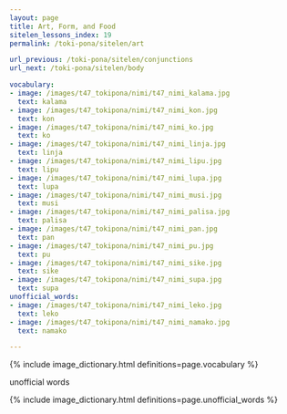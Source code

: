 ```yaml
---
layout: page
title: Art, Form, and Food
sitelen_lessons_index: 19
permalink: /toki-pona/sitelen/art

url_previous: /toki-pona/sitelen/conjunctions
url_next: /toki-pona/sitelen/body

vocabulary:
- image: /images/t47_tokipona/nimi/t47_nimi_kalama.jpg
  text: kalama
- image: /images/t47_tokipona/nimi/t47_nimi_kon.jpg
  text: kon
- image: /images/t47_tokipona/nimi/t47_nimi_ko.jpg
  text: ko
- image: /images/t47_tokipona/nimi/t47_nimi_linja.jpg
  text: linja
- image: /images/t47_tokipona/nimi/t47_nimi_lipu.jpg
  text: lipu
- image: /images/t47_tokipona/nimi/t47_nimi_lupa.jpg
  text: lupa
- image: /images/t47_tokipona/nimi/t47_nimi_musi.jpg
  text: musi
- image: /images/t47_tokipona/nimi/t47_nimi_palisa.jpg
  text: palisa
- image: /images/t47_tokipona/nimi/t47_nimi_pan.jpg
  text: pan
- image: /images/t47_tokipona/nimi/t47_nimi_pu.jpg
  text: pu
- image: /images/t47_tokipona/nimi/t47_nimi_sike.jpg
  text: sike
- image: /images/t47_tokipona/nimi/t47_nimi_supa.jpg
  text: supa
unofficial_words:
- image: /images/t47_tokipona/nimi/t47_nimi_leko.jpg
  text: leko
- image: /images/t47_tokipona/nimi/t47_nimi_namako.jpg
  text: namako

---
```


{% include image_dictionary.html definitions=page.vocabulary %}

unofficial words

{% include image_dictionary.html definitions=page.unofficial_words %}

